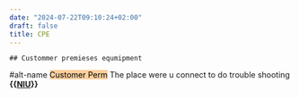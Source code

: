 ```yaml
---
date: "2024-07-22T09:10:24+02:00"
draft: false
title: CPE
---
```


    ## Custommer premieses equmipment 

#alt-name <mark style="background: #FFB86CA6;">Customer Perm</mark> The
place were u connect to do trouble shooting
**{{[NIU](/Notes/posts/Network/Phisicall/NIU)}}**
